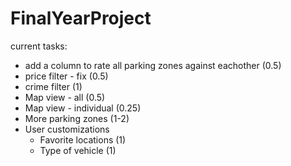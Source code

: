 # FinalYearProject
current tasks:
  - add a column to rate all parking zones against eachother (0.5)
  - price filter - fix (0.5)
  - crime filter (1)
  - Map view - all (0.5) 
  - Map view - individual (0.25)
  - More parking zones (1-2)
  - User customizations
    - Favorite locations (1)
    - Type of vehicle (1)
    
   
